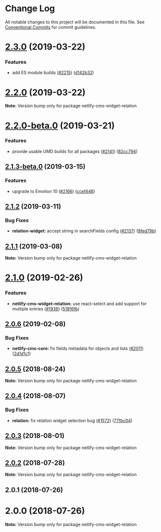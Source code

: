 # Change Log

All notable changes to this project will be documented in this file.
See [Conventional Commits](https://conventionalcommits.org) for commit guidelines.

# [2.3.0](https://github.com/netlify/netlify-cms/tree/master/packages/netlify-cms-widget-relation/compare/netlify-cms-widget-relation@2.2.0...netlify-cms-widget-relation@2.3.0) (2019-03-22)


### Features

* add ES module builds ([#2215](https://github.com/netlify/netlify-cms/tree/master/packages/netlify-cms-widget-relation/issues/2215)) ([d142b32](https://github.com/netlify/netlify-cms/tree/master/packages/netlify-cms-widget-relation/commit/d142b32))





# [2.2.0](https://github.com/netlify/netlify-cms/tree/master/packages/netlify-cms-widget-relation/compare/netlify-cms-widget-relation@2.2.0-beta.0...netlify-cms-widget-relation@2.2.0) (2019-03-22)

**Note:** Version bump only for package netlify-cms-widget-relation





# [2.2.0-beta.0](https://github.com/netlify/netlify-cms/tree/master/packages/netlify-cms-widget-relation/compare/netlify-cms-widget-relation@2.1.3-beta.0...netlify-cms-widget-relation@2.2.0-beta.0) (2019-03-21)


### Features

* provide usable UMD builds for all packages ([#2141](https://github.com/netlify/netlify-cms/tree/master/packages/netlify-cms-widget-relation/issues/2141)) ([82cc794](https://github.com/netlify/netlify-cms/tree/master/packages/netlify-cms-widget-relation/commit/82cc794))





## [2.1.3-beta.0](https://github.com/netlify/netlify-cms/tree/master/packages/netlify-cms-widget-relation/compare/netlify-cms-widget-relation@2.1.2...netlify-cms-widget-relation@2.1.3-beta.0) (2019-03-15)


### Features

* upgrade to Emotion 10 ([#2166](https://github.com/netlify/netlify-cms/tree/master/packages/netlify-cms-widget-relation/issues/2166)) ([ccef446](https://github.com/netlify/netlify-cms/tree/master/packages/netlify-cms-widget-relation/commit/ccef446))





## [2.1.2](https://github.com/netlify/netlify-cms/tree/master/packages/netlify-cms-widget-relation/compare/netlify-cms-widget-relation@2.1.1...netlify-cms-widget-relation@2.1.2) (2019-03-11)


### Bug Fixes

* **relation-widget:** accept string in searchFields config ([#2137](https://github.com/netlify/netlify-cms/tree/master/packages/netlify-cms-widget-relation/issues/2137)) ([9fed79b](https://github.com/netlify/netlify-cms/tree/master/packages/netlify-cms-widget-relation/commit/9fed79b))





## [2.1.1](https://github.com/netlify/netlify-cms/tree/master/packages/netlify-cms-widget-relation/compare/netlify-cms-widget-relation@2.1.0...netlify-cms-widget-relation@2.1.1) (2019-03-08)

**Note:** Version bump only for package netlify-cms-widget-relation





# [2.1.0](https://github.com/netlify/netlify-cms/tree/master/packages/netlify-cms-widget-relation/compare/netlify-cms-widget-relation@2.0.6...netlify-cms-widget-relation@2.1.0) (2019-02-26)


### Features

* **netlify-cms-widget-relation:** use react-select and add support for multiple entries ([#1936](https://github.com/netlify/netlify-cms/tree/master/packages/netlify-cms-widget-relation/issues/1936)) ([518f6fb](https://github.com/netlify/netlify-cms/tree/master/packages/netlify-cms-widget-relation/commit/518f6fb))





## [2.0.6](https://github.com/netlify/netlify-cms/tree/master/packages/netlify-cms-widget-relation/compare/netlify-cms-widget-relation@2.0.5...netlify-cms-widget-relation@2.0.6) (2019-02-08)


### Bug Fixes

* **netlify-cms-core:** fix fields metadata for objects and lists ([#2011](https://github.com/netlify/netlify-cms/tree/master/packages/netlify-cms-widget-relation/issues/2011)) ([2d1d1c1](https://github.com/netlify/netlify-cms/tree/master/packages/netlify-cms-widget-relation/commit/2d1d1c1))





<a name="2.0.5"></a>
## [2.0.5](https://github.com/netlify/netlify-cms/tree/master/packages/netlify-cms-widget-relation/compare/netlify-cms-widget-relation@2.0.4...netlify-cms-widget-relation@2.0.5) (2018-08-24)




**Note:** Version bump only for package netlify-cms-widget-relation

<a name="2.0.4"></a>
## [2.0.4](https://github.com/netlify/netlify-cms/tree/master/packages/netlify-cms-widget-relation/compare/netlify-cms-widget-relation@2.0.3...netlify-cms-widget-relation@2.0.4) (2018-08-07)


### Bug Fixes

* **relation:** fix relation widget selection bug ([#1572](https://github.com/netlify/netlify-cms/tree/master/packages/netlify-cms-widget-relation/issues/1572)) ([77fbc04](https://github.com/netlify/netlify-cms/tree/master/packages/netlify-cms-widget-relation/commit/77fbc04))




<a name="2.0.3"></a>
## [2.0.3](https://github.com/netlify/netlify-cms/tree/master/packages/netlify-cms-widget-relation/compare/netlify-cms-widget-relation@2.0.2...netlify-cms-widget-relation@2.0.3) (2018-08-01)




**Note:** Version bump only for package netlify-cms-widget-relation

<a name="2.0.2"></a>
## [2.0.2](https://github.com/netlify/netlify-cms/tree/master/packages/netlify-cms-widget-relation/compare/netlify-cms-widget-relation@2.0.1...netlify-cms-widget-relation@2.0.2) (2018-07-28)




**Note:** Version bump only for package netlify-cms-widget-relation

<a name="2.0.1"></a>
## 2.0.1 (2018-07-26)



<a name="2.0.0"></a>
# 2.0.0 (2018-07-26)




**Note:** Version bump only for package netlify-cms-widget-relation
